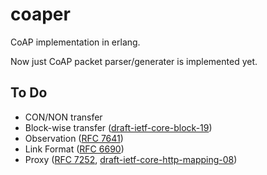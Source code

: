 # coaper

CoAP implementation in erlang.

Now just CoAP packet parser/generater is implemented yet.

## To Do

- CON/NON transfer
- Block-wise transfer ([draft-ietf-core-block-19](https://tools.ietf.org/html/draft-ietf-core-block-19))
- Observation ([RFC 7641](https://tools.ietf.org/html/rfc7641))
- Link Format ([RFC 6690](https://tools.ietf.org/html/rfc6690))
- Proxy ([RFC 7252](https://tools.ietf.org/html/rfc7252), [draft-ietf-core-http-mapping-08](https://tools.ietf.org/html/draft-ietf-core-http-mapping-08))
